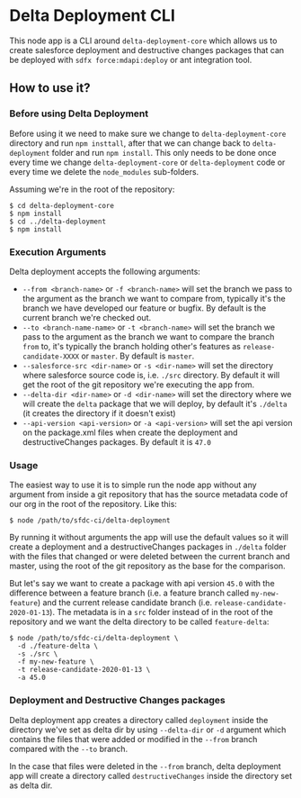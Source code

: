 # Delta Deployment CLI
This node app is a CLI around `delta-deployment-core` which allows us to create salesforce deployment and destructive changes packages that can be deployed with `sdfx force:mdapi:deploy` or ant integration tool.

## How to use it?
### Before using Delta Deployment
Before using it we need to make sure we change to `delta-deployment-core` directory and run `npm insttall`, after that we can change back to `delta-deployment` folder and run `npm install`.
This only needs to be done once every time we change `delta-deployment-core` or `delta-deployment` code or every time we delete the `node_modules` sub-folders.

Assuming we're in the root of the repository:
```
$ cd delta-deployment-core
$ npm install
$ cd ../delta-deployment
$ npm install
```

### Execution Arguments
Delta deployment accepts the following arguments:
- `--from <branch-name>` or `-f <branch-name>` will set the branch we pass to the argument as the branch we want to compare from, typically it's the branch we have developed our feature or bugfix. By default is the current branch we're checked out.
- `--to <branch-name-name>` or `-t <branch-name>` will set the branch we pass to the argument as the branch we want to compare the branch `from` to, it's typically the branch holding other's features as `release-candidate-XXXX` or `master`. By default is `master`.
- `--salesforce-src <dir-name>` or `-s <dir-name>` will set the directory where salesforce source code is, i.e. `./src` directory. By default it will get the root of the git repository we're executing the app from.
- `--delta-dir <dir-name>` or `-d <dir-name>` will set the directory where we will create the `delta` package that we will deploy, by default it's `./delta` (it creates the directory if it doesn't exist)
- `--api-version <api-version>` or `-a <api-version>` will set the api version on the package.xml files when create the deployment and destructiveChanges packages. By default it is `47.0`

### Usage
The easiest way to use it is to simple run the node app without any argument from inside a git repository that has the source metadata code of our org in the root of the repository.
Like this:
```
$ node /path/to/sfdc-ci/delta-deployment
```
By running it without arguments the app will use the default values so it will create a deployment and a destructiveChanges packages 
in `./delta` folder with the files that changed or were deleted between the current branch and master, using the root of the git repository as the base for the comparison.

But let's say we want to create a package with api version `45.0` with the difference between a feature branch (i.e. a feature branch called `my-new-feature`) 
and the current release candidate branch (i.e. `release-candidate-2020-01-13`). The metadata is in a `src` folder instead of in the root of the repository and we want the delta directory to be called `feature-delta`:
```
$ node /path/to/sfdc-ci/delta-deployment \
  -d ./feature-delta \
  -s ./src \
  -f my-new-feature \
  -t release-candidate-2020-01-13 \
  -a 45.0
```

### Deployment and Destructive Changes packages
Delta deployment app creates a directory called `deployment` inside the directory we've set as delta dir by using `--delta-dir` or `-d` argument which contains the files that were added or modified in the `--from` branch compared with the `--to` branch. 

In the case that files were deleted in the `--from` branch, delta deployment app will create a directory called `destructiveChanges` inside the directory set as delta dir.